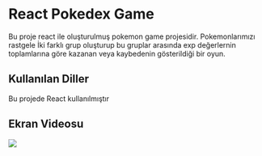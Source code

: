 <h1>React Pokedex Game</h1>

Bu proje react ile oluşturulmuş pokemon game projesidir. Pokemonlarımızı rastgele İki farklı grup oluşturup bu gruplar arasında exp değerlernin toplamlarına göre kazanan veya kaybedenin gösterildiği bir oyun.

<h2>Kullanılan Diller</h2>

Bu projede React kullanılmıştır

<h2>Ekran Videosu</h2>

![](poke-game.gif)
